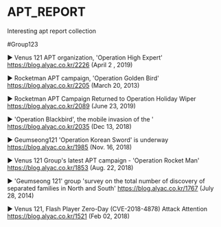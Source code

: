 # APT_REPORT
Interesting apt report collection


#Group123

▶ Venus 121 APT organization, 'Operation High Expert'
https://blog.alyac.co.kr/2226
(April 2 , 2019)

▶ Rocketman APT campaign, 'Operation Golden Bird'
https://blog.alyac.co.kr/2205
(March 20, 2013)

▶ Rocketman APT Campaign Returned to Operation Holiday Wiper
https://blog.alyac.co.kr/2089
(June 23, 2019)

▶ 'Operation Blackbird', the mobile invasion of the '
https://blog.alyac.co.kr/2035
(Dec 13, 2018)

▶ Geumseong121 'Operation Korean Sword' is underway
https://blog.alyac.co.kr/1985
(Nov. 16, 2018)

▶ Venus 121 Group's latest APT campaign - 'Operation Rocket Man'
https://blog.alyac.co.kr/1853
(Aug. 22, 2018)

▶ 'Geumseong 121' group 'survey on the total number of discovery of separated families in North and South'
https://blog.alyac.co.kr/1767
(July 28, 2014)

▶ Venus 121, Flash Player Zero-Day (CVE-2018-4878) Attack Attention
https://blog.alyac.co.kr/1521
(Feb 02, 2018)
